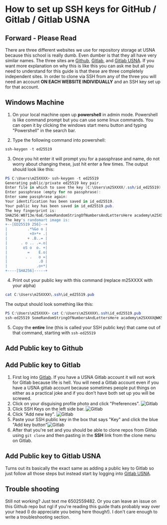 # How to set up SSH keys for GitHub / Gitlab / Gitlab USNA

## Forward - Please Read

There are three different websites we use for repository storage at USNA because this school is really dumb. Even dumber is that they all have very similar names. The three sites are [Github](https://github.com/), [Gitlab](https://gitlab.com/), and [Gitlab USNA](https://gitlab.usna.edu/). If you want more explanation on why this is like this you can ask me but all you need to understand for this guide is that these are three completely independent sites. In order to clone via SSH from any of the three you will need an account **ON EACH WEBSITE INDIVIDUALLY** and an SSH key set up for that account.

## Windows Machine

1. On your local machine open up **powershell** in admin mode. Powershell is like command prompt but you can use some linux commands. You can open it by clicking the windows start menu button and typing "Powershell" in the search bar.

2. Type the following command into powershell:

```powershell
ssh-keygen -t ed25519
```

3. Once you hit enter it will prompt you for a passphrase and name, do not worry about changing these, just hit enter a few times. The output should look like this:

```powershell
PS C:\Users\m25XXXX> ssh-keygen -t ed25519
Generating public/private ed25519 key pair.
Enter file in which to save the key (C:\Users\m25XXXX/.ssh/id_ed25519):
Enter passphrase (empty for no passphrase):
Enter same passphrase again:
Your identification has been saved in id_ed25519.
Your public key has been saved in id_ed25519.pub.
The key fingerprint is:
SHA256:W0713e/6aE/SomeRandomStringOfNumbersAndLettersHere academy\m25XXXX@WK5CG1234B34MID
The key's randomart image is:
+--[ED25519 256]--+
|         .*%&o o |
|          +X+*+ .|
|         + .B..= |
|      . o .. .=.o|
|       oS o  o. +|
|         =    E.o|
|        . .   o =|
|              .O |
|             .o+*|
+----[SHA256]-----+
```

4. Print out your public key with this command (replace m25XXXX with your alpha)

```powershell
cat C:\Users\m25XXXX\.ssh\id_ed25519.pub
```

The output should look something like this:

```powershell
PS C:\Users\m25XXXX> cat C:\Users\m25XXXX\.ssh\id_ed25519.pub
ssh-ed25519 SomeRandomStringOfNumbersAndLettersHere academy\m25XXXX@WK5CG1234B34MID
```

5. Copy the **entire** line (this is called your SSH public key) that came out of that command, starting with ```ssh-ed25519```

## Add Public key to Github


## Add Public key to Gitlab

1. First log into [Gitlab](https://gitlab.com/). If you have a USNA Gitlab account it will not work for Gitlab because life is hell. You will need a Gitlab account even if you have a USNA gitlab account because sometimes people put things on either as a practical joke and if you don't have both set up you will be screwed.
2. Click on your disguising profile photo and click "Preferences". ![Gitlab](/img/gitlab_user_prefrences.png)
3. Click SSH Keys on the left side bar. ![Gitlab](/img/gitlab_user_prefrences.png)
4. Click "Add new key". ![Gitlab](/img/gitlab_ssh_keys_page.png)
5. Paste your SSH public key in the box that says "Key" and click the blue "Add key button"![Gitlab](/img/gitlab_add_key.png)
6. After that you're set and you should be able to clone repos from Gitlab using ``git clone`` and then pasting in the **SSH** link from the clone menu on Gitlab.

## Add Public key to Gitlab USNA

Turns out its basically the exact same as adding a public key to Gitlab so just follow all those steps but instead start by logging into [Gitlab USNA](https://gitlab.usna.edu/).

## Trouble shooting

Still not working? Just text me 6502559482. Or you can leave an issue on this Github repo but ngl if you're reading this guide thats probably way over your head (I do appreciate you being here though!). I don't care enough to write a troubleshooting section.
